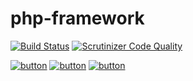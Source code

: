php-framework
=============

[![Build Status](https://travis-ci.org/Unimake/php-framework.svg?branch=master)](https://travis-ci.org/Unimake/php-framework)  [![Scrutinizer Code Quality](https://scrutinizer-ci.com/g/Unimake/php-framework/badges/quality-score.png?b=master)](https://scrutinizer-ci.com/g/Unimake/php-framework/?branch=master)

[![button](http://i.imgur.com/gjV1X6k.png)]()
[![button](http://i.imgur.com/DXjicy8.png)]()
[![button](http://i.imgur.com/p9uGYAr.png)]()
